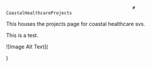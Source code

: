                                                    # CoastalHealthcareProjects
                                                    
This houses the projects page for coastal healthcare svs. 

This is a test. 

![Image Alt Text](<blockquote class="imgur-embed-pub" lang="en" data-id="a/yRfL73S" data-context="false" ><a href="//imgur.com/a/yRfL73S"></a></blockquote><script async src="//s.imgur.com/min/embed.js" charset="utf-8"></script>)
